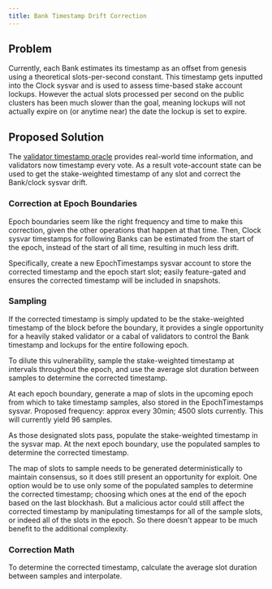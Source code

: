 ```yaml
---
title: Bank Timestamp Drift Correction
---
```


## Problem

Currently, each Bank estimates its timestamp as an offset from genesis using a
theoretical slots-per-second constant. This timestamp gets inputted into the
Clock sysvar and is used to assess time-based stake account lockups. However the
actual slots processed per second on the public clusters has been much slower
than the goal, meaning lockups will not actually expire on (or anytime near) the
date the lockup is set to expire.

## Proposed Solution

The [validator timestamp oracle](../implemented-proposals/validator-timestamp-oracle.md)
provides real-world time information, and validators now timestamp every vote.
As a result vote-account state can be used to get the stake-weighted timestamp
of any slot and correct the Bank/clock sysvar drift.

### Correction at Epoch Boundaries

Epoch boundaries seem like the right frequency and time to make this correction,
given the other operations that happen at that time. Then, Clock sysvar
timestamps for following Banks can be estimated from the start of the epoch,
instead of the start of all time, resulting in much less drift.

Specifically, create a new EpochTimestamps sysvar account to store the corrected
timestamp and the epoch start slot; easily feature-gated and ensures the
corrected timestamp will be included in snapshots.

### Sampling

If the corrected timestamp is simply updated to be the stake-weighted timestamp
of the block before the boundary, it provides a single opportunity for a heavily
staked validator or a cabal of validators to control the Bank timestamp and
lockups for the entire following epoch.

To dilute this vulnerability, sample the stake-weighted timestamp at intervals
throughout the epoch, and use the average slot duration between samples to
determine the corrected timestamp.

At each epoch boundary, generate a map of slots in the upcoming epoch from which
to take timestamp samples, also stored in the EpochTimestamps sysvar. Proposed
frequency: approx every 30min; 4500 slots currently. This will currently yield
96 samples.

As those designated slots pass, populate the stake-weighted timestamp in the
sysvar map. At the next epoch boundary, use the populated samples to determine the
corrected timestamp.

The map of slots to sample needs to be generated deterministically to maintain
consensus, so it does still present an opportunity for exploit. One option would
be to use only some of the populated samples to determine the corrected
timestamp; choosing which ones at the end of the epoch based on the last
blockhash. But a malicious actor could still affect the corrected timestamp by
manipulating timestamps for all of the sample slots, or indeed all of the slots
in the epoch. So there doesn't appear to be much benefit to the additional
complexity.

### Correction Math

To determine the corrected timestamp, calculate the average slot duration
between samples and interpolate.
